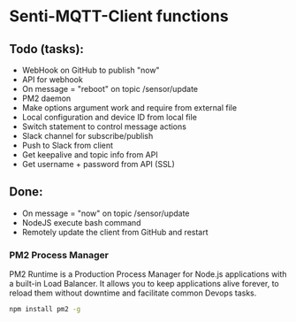 # Senti-MQTT-Client functions

## Todo (tasks):
- WebHook on GitHub to publish "now"
- API for webhook
- On message = "reboot" on topic /sensor/update
- PM2 daemon 
- Make options argument work and require from external file
- Local configuration and device ID from local file
- Switch statement to control message actions 
- Slack channel for subscribe/publish
- Push to Slack from client
- Get keepalive and topic info from API
- Get username + password from API (SSL)

## Done:
- On message = "now" on topic /sensor/update
- NodeJS execute bash command
- Remotely update the client from GitHub and restart

### PM2 Process Manager

PM2 Runtime is a Production Process Manager for Node.js applications with a built-in Load Balancer. It allows you to keep applications alive forever, to reload them without downtime and facilitate common Devops tasks.

```sh
npm install pm2 -g
```

